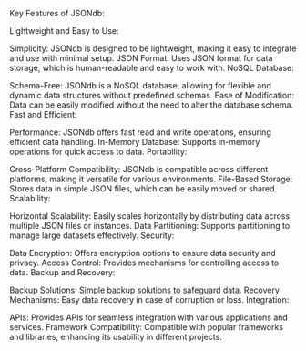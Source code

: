 Key Features of JSONdb:

Lightweight and Easy to Use:

Simplicity: JSONdb is designed to be lightweight, making it easy to integrate and use with minimal setup.
JSON Format: Uses JSON format for data storage, which is human-readable and easy to work with.
NoSQL Database:

Schema-Free: JSONdb is a NoSQL database, allowing for flexible and dynamic data structures without predefined schemas.
Ease of Modification: Data can be easily modified without the need to alter the database schema.
Fast and Efficient:

Performance: JSONdb offers fast read and write operations, ensuring efficient data handling.
In-Memory Database: Supports in-memory operations for quick access to data.
Portability:

Cross-Platform Compatibility: JSONdb is compatible across different platforms, making it versatile for various environments.
File-Based Storage: Stores data in simple JSON files, which can be easily moved or shared.
Scalability:

Horizontal Scalability: Easily scales horizontally by distributing data across multiple JSON files or instances.
Data Partitioning: Supports partitioning to manage large datasets effectively.
Security:

Data Encryption: Offers encryption options to ensure data security and privacy.
Access Control: Provides mechanisms for controlling access to data.
Backup and Recovery:

Backup Solutions: Simple backup solutions to safeguard data.
Recovery Mechanisms: Easy data recovery in case of corruption or loss.
Integration:

APIs: Provides APIs for seamless integration with various applications and services.
Framework Compatibility: Compatible with popular frameworks and libraries, enhancing its usability in different projects.
